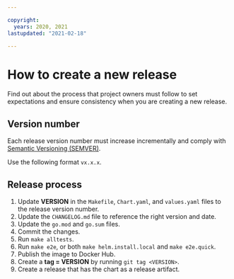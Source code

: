 ```yaml
---

copyright:
  years: 2020, 2021
lastupdated: "2021-02-18"

---
```


# How to create a new release

Find out about the process that project owners must follow to set expectations and ensure consistency when you are creating a new release.

## Version number

Each release version number must increase incrementally and comply with [Semantic Versioning (SEMVER)](https://semver.org/). 

Use the following format `vx.x.x`. 

## Release process

1. Update **VERSION** in the `Makefile`, `Chart.yaml`, and `values.yaml` files to the release version number. 
2. Update the `CHANGELOG.md` file to reference the right version and date. 
3. Update the `go.mod` and `go.sum` files. 
4. Commit the changes.
5. Run `make alltests`.
6. Run `make e2e`, or both `make helm.install.local` and `make e2e.quick`.
7. Publish the image to Docker Hub.
8. Create a **tag = VERSION** by running `git tag <VERSION>`.
9. Create a release that has the chart as a release artifact. 
